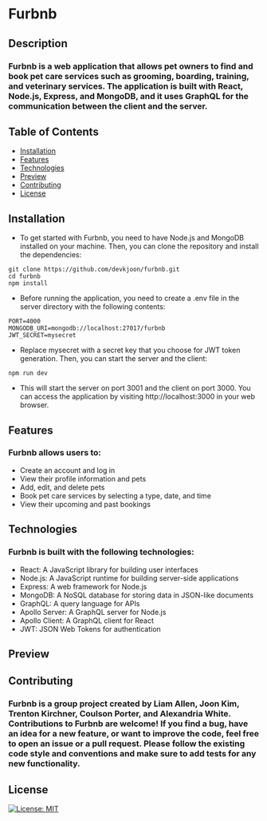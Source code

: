 # Furbnb
## Description
### Furbnb is a web application that allows pet owners to find and book pet care services such as grooming, boarding, training, and veterinary services. The application is built with React, Node.js, Express, and MongoDB, and it uses GraphQL for the communication between the client and the server.
## Table of Contents
- [Installation](#installation)
- [Features](#features)
- [Technologies](#technologies)
- [Preview](#preview)
- [Contributing](#contributing)
- [License](#license)
## Installation
- To get started with Furbnb, you need to have Node.js and MongoDB installed on your machine. Then, you can clone the repository and install the dependencies:
```
git clone https://github.com/devkjoon/furbnb.git
cd furbnb
npm install
```

- Before running the application, you need to create a .env file in the server directory with the following contents:
```
PORT=4000
MONGODB_URI=mongodb://localhost:27017/furbnb
JWT_SECRET=mysecret
```

- Replace mysecret with a secret key that you choose for JWT token generation. Then, you can start the server and the client:
```
npm run dev
```

- This will start the server on port 3001 and the client on port 3000. You can access the application by visiting http://localhost:3000 in your web browser.

## Features
### Furbnb allows users to:

- Create an account and log in
- View their profile information and pets
- Add, edit, and delete pets
- Book pet care services by selecting a type, date, and time
- View their upcoming and past bookings
## Technologies
### Furbnb is built with the following technologies:
- React: A JavaScript library for building user interfaces
- Node.js: A JavaScript runtime for building server-side applications
- Express: A web framework for Node.js
- MongoDB: A NoSQL database for storing data in JSON-like documents
- GraphQL: A query language for APIs
- Apollo Server: A GraphQL server for Node.js
- Apollo Client: A GraphQL client for React
- JWT: JSON Web Tokens for authentication
## Preview

## Contributing
### Furbnb is a group project created by Liam Allen, Joon Kim, Trenton Kirchner, Coulson Porter, and Alexandria White. Contributions to Furbnb are welcome! If you find a bug, have an idea for a new feature, or want to improve the code, feel free to open an issue or a pull request. Please follow the existing code style and conventions and make sure to add tests for any new functionality.
## License
[![License: MIT](https://img.shields.io/badge/License-MIT-yellow.svg)](https://opensource.org/licenses/MIT)  

